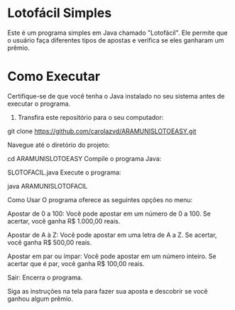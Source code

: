 # Lotofácil Simples

Este é um programa simples em Java chamado "Lotofácil". Ele permite que o usuário faça diferentes tipos de apostas e verifica se eles ganharam um prêmio.

# Como Executar

Certifique-se de que você tenha o Java instalado no seu sistema antes de executar o programa.

1. Transfira este repositório para o seu computador:

git clone https://github.com/carolazvd/ARAMUNISLOTOEASY.git

Navegue até o diretório do projeto:

cd ARAMUNISLOTOEASY
Compile o programa Java:

SLOTOFACIL.java
Execute o programa:

java ARAMUNISLOTOFACIL


Como Usar
O programa oferece as seguintes opções no menu:

Apostar de 0 a 100: Você pode apostar em um número de 0 a 100. Se acertar, você ganha R$ 1.000,00 reais.

Apostar de A à Z: Você pode apostar em uma letra de A a Z. Se acertar, você ganha R$ 500,00 reais.

Apostar em par ou ímpar: Você pode apostar em um número inteiro. Se acertar que é par, você ganha R$ 100,00 reais.

Sair: Encerra o programa.

Siga as instruções na tela para fazer sua aposta e descobrir se você ganhou algum prêmio.
